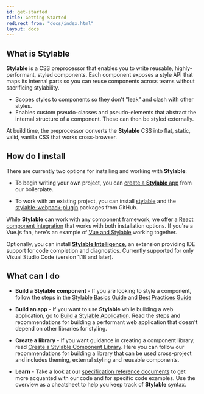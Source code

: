 ```yaml
---
id: get-started
title: Getting Started
redirect_from: "docs/index.html"
layout: docs
---
```


## What is Stylable

**Stylable** is a CSS preprocessor that enables you to write reusable, highly-performant, styled components. Each component exposes a style API that maps its internal parts so you can reuse components across teams without sacrificing stylability.

* Scopes styles to components so they don't "leak" and clash with other styles.
* Enables custom pseudo-classes and pseudo-elements that abstract the internal structure of a component. These can then be styled externally.

At build time, the preprocessor converts the **Stylable** CSS into flat, static, valid, vanilla CSS that works cross-browser.

## How do I install

There are currently two options for installing and working with **Stylable**:

* To begin writing your own project, you can [create a **Stylable** app](./getting-started/install-configure.md) from our boilerplate. 

* To work with an existing project, you can install [stylable](https://github.com/wix/stylable) and the [stylable-webpack-plugin](https://github.com/wix/stylable-webpack-plugin) packages from GitHub. 

 While **Stylable** can work with any component framework, we offer a [React component integration](./getting-started/react-integration.md) that works with both installation options. If you're a Vue.js fan, here's an example of [Vue and Stylable](https://github.com/wix-playground/stylable-vue-example) working together.

Optionally, you can install [**Stylable Intelligence**](./getting-started/stylable-intelligence.md), an extension providing IDE support for code completion and diagnostics. Currently supported for only Visual Studio Code (version 1.18 and later).

## What can I do

* **Build a Stylable component** - If you are looking to style a component, follow the steps in the [Stylable Basics Guide](../docs/guides/components-basics.md) and [Best Practices Guide](../docs/guides/stylable-component-best-practices.md)

* **Build an app** - If you want to use **Stylable** while building a web application, go to [Build a Stylable Application](../docs/guides/stylable-application.md). Read the steps and recommendations for building a performant web application that doesn't depend on other libraries for styling.

* **Create a library** - If you want guidance in creating a component library, read [Create a Stylable Component Library](../docs/guides/stylable-component-library.md). Here you can follow our recommendations for building a library that can be used cross-project and includes theming, external styling and reusable components.

* **Learn** - Take a look at our [specification reference documents](./getting-started/cheatsheet.md) to get more acquanted with our code and for specific code examples. Use the overview as a cheatsheet to help you keep track of **Stylable** syntax.

